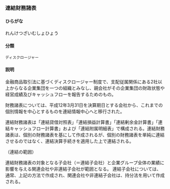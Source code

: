 <div style="display:none;">

## [あ行](securities-terms?id=あ行)
## [か行](securities-terms?id=か行)
## [さ行](securities-terms?id=さ行)
## [た行](securities-terms?id=た行)
## [な行](securities-terms?id=な行)
## [は行](securities-terms?id=は行)
## [ま行](securities-terms?id=ま行)
## [や行](securities-terms?id=や行)
## [ら行](securities-terms?id=ら行)

</div>

### 連結財務諸表

#### ひらがな

れんけつざいむしょひょう

#### 分類

`ディスクロージャー`

#### 説明

金融商品取引法に基づくディスクロージャー制度で、支配従属関係にある2社以上からなる企業集団を一つの組織とみなし、親会社がその企業集団の財政状態や経営成績及びキャッシュフローを報告するためのもの。
財務諸表については、平成12年3月31日を決算期日とする会社から、これまでの個別情報を中心とするものを連結情報中心へと移行された。
連結財務諸表は「連結貸借対照表」「連結損益計算書」「連結剰余金計算書」「連結キャッシュフロー計算書」および「連結附属明細表」で構成される。連結財務諸表は、個別の財務諸表を基にして作成されるが、個別の財務諸表を単純に連結させるのではなく、連結決算手続きを適用した上で連結される。
（連結の範囲）
連結財務諸表の対象となる子会社（＝連結子会社）と企業グループ全体の業績に影響を与える関連会社や非連結子会社が範囲となる。 連結子会社については、通常、上記の方法で作成され、関連会社や非連結子会社は、持分法を用いて作成される。 

<div style="display:none;">

## [わ行](securities-terms?id=わ行)
## [英数字・記号](securities-terms?id=英数字・記号)

</div>

